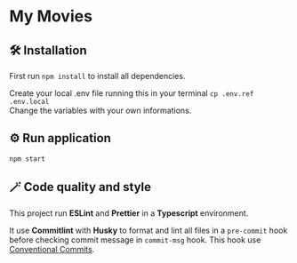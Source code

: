 # My Movies

## 🛠️ Installation

First run `npm install` to install all dependencies.

Create your local .env file running this in your terminal `cp .env.ref .env.local`\
Change the variables with your own informations.

## ⚙️ Run application

`npm start`

## 🪄 Code quality and style

This project run **ESLint** and **Prettier** in a **Typescript** environment.

It use **Commitlint** with **Husky** to format and lint all files in a `pre-commit` hook before checking commit message in `commit-msg` hook. This hook use [Conventional Commits](https://www.conventionalcommits.org/en/v1.0.0/).
